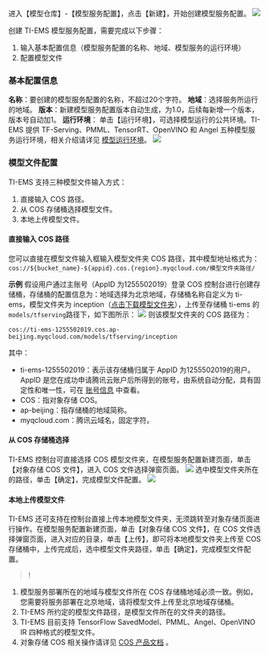 进入【模型仓库】-【模型服务配置】，点击【新建】，开始创建模型服务配置。
![](https://main.qcloudimg.com/raw/f13a85f8950b97a22fd096abd2a90064.png)

创建 TI-EMS 模型服务配置，需要完成以下步骤：
1. 输入基本配置信息（模型服务配置的名称、地域、模型服务的运行环境）
2. 配置模型文件

### 基本配置信息
**名称**：要创建的模型服务配置的名称，不超过20个字符。
**地域**：选择服务所运行的地域。
**版本**：新建模型服务配置版本自动生成，为1.0，后续每新增一个版本，版本号自动加1。
**运行环境**： 单击【运行环境】，可选择模型运行的公共环境。TI-EMS 提供 TF-Serving、PMML、TensorRT、OpenVINO 和 Angel 五种模型服务运行环境，相关介绍请详见 [模型运行环境](https://cloud.tencent.com/document/product/1120/36600)。
![](https://main.qcloudimg.com/raw/b6bdc6f1675f97a4aaee14860ebe3e8f.png)

### 模型文件配置
TI-EMS 支持三种模型文件输入方式：
1. 直接输入 COS 路径。
2. 从 COS 存储桶选择模型文件。
3. 本地上传模型文件。


#### 直接输入 COS 路径
您可以直接在模型文件输入框输入模型文件夹 COS 路径，其中模型地址格式为：`cos://${bucket_name}-${appid}.cos.{region}.myqcloud.com/模型文件夹路径/`

**示例**
假设用户通过主账号（AppID 为1255502019）登录 COS 控制台进行创建存储桶，存储桶的配置信息为：地域选择为北京地域，存储桶名称自定义为 ti-ems，模型文件夹为 inception（[点击下载模型文件夹](http://ti-ems-1255502019.cosbj.myqcloud.com/tfserving/inception/inception_model.zip)），上传至存储桶 ti-ems 的`models/tfserving`路径下，如下图所示：
![](https://main.qcloudimg.com/raw/c011045e188606d08ac6eaee3e7eb476.png)
则该模型文件夹的 COS 路径为：
```
cos://ti-ems-1255502019.cos.ap-beijing.myqcloud.com/models/tfserving/inception
```
其中：
- ti-ems-1255502019：表示该存储桶归属于 AppID 为1255502019的用户。AppID 是您在成功申请腾讯云账户后所得到的账号，由系统自动分配，具有固定性和唯一性，可在 [账号信息](https://console.cloud.tencent.com/developer) 中查看。
- COS：指对象存储 COS。
- ap-beijing：指存储桶的地域简称。
- myqcloud.com：腾讯云域名，固定字符。

#### 从 COS 存储桶选择
TI-EMS 控制台可直接选择 COS 模型文件夹，在模型服务配置新建页面，单击【对象存储 COS 文件】，进入 COS 文件选择弹窗页面。
![](https://main.qcloudimg.com/raw/14022af76aafad30b01bfeb1ec8bd89e.png)
选中模型文件夹所在的路径，单击【确定】，完成模型文件配置。
![](https://main.qcloudimg.com/raw/864e32ced8bd0c0a01e707015ae9e329.png)

#### 本地上传模型文件
TI-EMS 还可支持在控制台直接上传本地模型文件夹，无须跳转至对象存储页面进行操作。在模型服务配置新建页面，单击【对象存储 COS 文件】，在 COS 文件选择弹窗页面，进入对应的目录，单击【上传】，即可将本地模型文件夹上传至 COS 存储桶中，上传完成后，选中模型文件夹路径，单击【确定】，完成模型文件配置。

>!
1. 模型服务部署所在的地域与模型文件所在 COS 存储桶地域必须一致。例如，您需要将服务部署在北京地域，请将模型文件上传至北京地域存储桶。
2. TI-EMS 所约定的模型文件路径，是模型文件所在的文件夹的路径。
3. TI-EMS 目前支持 TensorFlow SavedModel、PMML、Angel、OpenVINO IR 四种格式的模型文件。
4. 对象存储 COS 相关操作请详见 [COS 产品文档](https://cloud.tencent.com/document/product/436) 。





